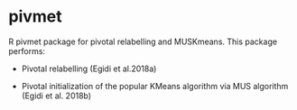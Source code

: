 # pivmet
R pivmet package for pivotal relabelling and MUSKmeans. This package performs:

- Pivotal relabelling (Egidi et al.2018a)

- Pivotal initialization of the popular KMeans algorithm via MUS algorithm (Egidi et al. 2018b)

